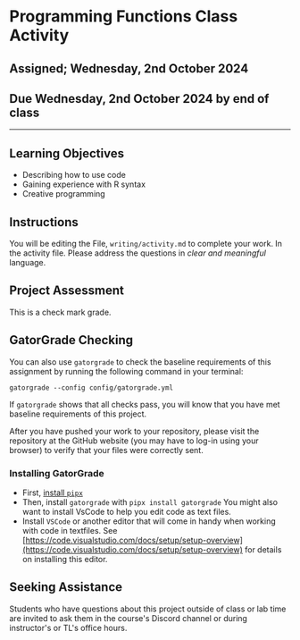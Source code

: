 # Programming Functions Class Activity

## Assigned; Wednesday, 2nd October 2024

## Due Wednesday, 2nd October 2024 __by end of class__

---

## Learning Objectives

- Describing how to use code
- Gaining experience with R syntax
- Creative programming

## Instructions

You will be editing the File, `writing/activity.md` to complete your work. In the activity file. Please address the questions in _clear and meaningful_ language.

## Project Assessment

This is a check mark grade.

## GatorGrade Checking

You can also use `gatorgrade` to check the baseline requirements of this assignment by running the following command in your terminal:

`gatorgrade --config config/gatorgrade.yml`

If `gatorgrade` shows that all checks pass, you will know that you have met baseline requirements of this project.

After you have pushed your work to your repository, please visit the repository at the GitHub website (you may have to log-in using your browser) to verify that your files were correctly sent.

### Installing GatorGrade

- First, [install `pipx`](https://pypa.github.io/pipx/installation/)
- Then, install `gatorgrade` with `pipx install gatorgrade`
You might also want to install VsCode to help you edit code as text files.
- Install `VSCode` or another editor that will come in handy when working with code in textfiles. See [https://code.visualstudio.com/docs/setup/setup-overview](https://code.visualstudio.com/docs/setup/setup-overview) for details on installing this editor.

## Seeking Assistance

Students who have questions about this project outside of class or lab time are invited to ask them in the course's Discord channel or during instructor's or TL's office hours.
